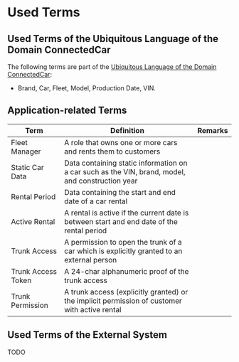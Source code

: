 # Used Terms

## Used Terms of the Ubiquitous Language of the Domain ConnectedCar 

The following terms are part of the [Ubiquitous Language of the Domain ConnectedCar](https://git.scc.kit.edu/cm-tm/cm-team/connectedcar/domain/0.docconnectedcar/-/blob/master/pages/ubiquitous_language.md):
- Brand, Car, Fleet, Model, Production Date, VIN.

## Application-related Terms

| Term               | Definition                                                                                       | Remarks |
| ------------------ | ------------------------------------------------------------------------------------------------ | ------- |
| Fleet Manager      | A role that owns one or more cars and rents them to customers                                    |         |
| Static Car Data    | Data containing static information on a car such as the VIN, brand, model, and construction year |         |
| Rental Period      | Data containing the start and end date of a car rental                                           |         |
| Active Rental      | A rental is active if the current date is between start and end date of the rental period        |         |
| Trunk Access       | A permission to open the trunk of a car which is explicitly granted to an external person        |         |
| Trunk Access Token | A 24-char alphanumeric proof of the trunk access                                                 |         |
| Trunk Permission   | A trunk access (explicitly granted) or the implicit permission of customer with active rental    |         |

## Used Terms of the External System
TODO
